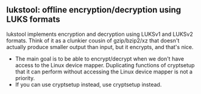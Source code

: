 lukstool: offline encryption/decryption using LUKS formats
-
lukstool implements encryption and decryption using LUKSv1 and LUKSv2 formats.
Think of it as a clunkier cousin of gzip/bzip2/xz that doesn't actually produce
smaller output than input, but it encrypts, and that's nice.

* The main goal is to be able to encrypt/decrypt when we don't have access to
  the Linux device mapper.  Duplicating functions of cryptsetup that it can
  perform without accessing the Linux device mapper is not a priority.
* If you can use cryptsetup instead, use cryptsetup instead.
